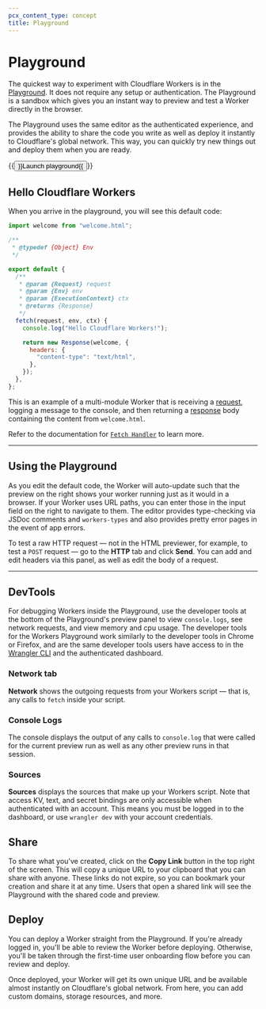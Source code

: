 ```yaml
---
pcx_content_type: concept
title: Playground
---
```


# Playground

The quickest way to experiment with Cloudflare Workers is in the [Playground](https://workers.cloudflare.com/playground). It does not require any setup or authentication. The Playground is a sandbox which gives you an instant way to preview and test a Worker directly in the browser.

The Playground uses the same editor as the authenticated experience, and provides the ability to share the code you write as well as deploy it instantly to Cloudflare's global network. This way, you can quickly try new things out and deploy them when you are ready.

<p>{{<button type="primary" href="https://workers.cloudflare.com/playground">}}Launch playground{{</button>}}</p>


## Hello Cloudflare Workers

When you arrive in the playground, you will see this default code:

```js
import welcome from "welcome.html";

/**
 * @typedef {Object} Env
 */

export default {
  /**
   * @param {Request} request
   * @param {Env} env
   * @param {ExecutionContext} ctx
   * @returns {Response}
   */
  fetch(request, env, ctx) {
    console.log("Hello Cloudflare Workers!");

    return new Response(welcome, {
      headers: {
        "content-type": "text/html",
      },
    });
  },
};
```

This is an example of a multi-module Worker that is receiving a [request](/workers/runtime-apis/request/), logging a message to the console, and then returning a [response](/workers/runtime-apis/response/) body containing the  content from `welcome.html`.

Refer to the documentation for [`Fetch Handler`](/workers/runtime-apis/handlers/fetch/) to learn more.

---

## Using the Playground

As you edit the default code, the Worker will auto-update such that the preview on the right shows your worker running just as it would in a browser. If your Worker uses URL paths, you can enter those in the input field on the right to navigate to them. The editor provides type-checking via JSDoc comments and `workers-types` and also provides pretty error pages in the event of app errors.

To test a raw HTTP request — not in the HTML previewer, for example, to test a `POST` request — go to the **HTTP** tab and click **Send**. You can add and edit headers via this panel, as well as edit the body of a request.

---

## DevTools

For debugging Workers inside the Playground, use the developer tools at the bottom of the Playground's preview panel to view `console.logs`, see network requests, and view memory and cpu usage. The developer tools for the Workers Playground work similarly to the developer tools in Chrome or Firefox, and are the same developer tools users have access to in the [Wrangler CLI](https://developers.cloudflare.com/workers/wrangler/) and the authenticated dashboard.

### Network tab

**Network** shows the outgoing requests from your Workers script — that is, any calls to `fetch` inside your script.

### Console Logs

The console displays the output of any calls to `console.log` that were called for the current preview run as well as any other preview runs in that session.

### Sources

**Sources** displays the sources that make up your Workers script. Note that access KV, text, and secret bindings are only accessible when authenticated with an account. This means you must be logged in to the dashboard, or use `wrangler dev` with your account credentials.

## Share

To share what you've created, click on the **Copy Link** button in the top right of the screen. This will copy a unique URL to your clipboard that you can share with anyone. These links do not expire, so you can bookmark your creation and share it at any time. Users that open a shared link will see the Playground with the shared code and preview.

## Deploy

You can deploy a Worker straight from the Playground. If you're already logged in, you'll be able to review the Worker before deploying. Otherwise, you'll be taken through the first-time user onboarding flow before you can review and deploy.

Once deployed, your Worker will get its own unique URL and be available almost instantly on Cloudflare's global network. From here, you can add custom domains, storage resources, and more.
